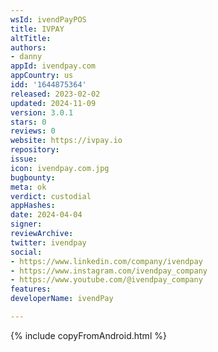 ```yaml
---
wsId: ivendPayPOS
title: IVPAY
altTitle: 
authors:
- danny
appId: ivendpay.com
appCountry: us
idd: '1644875364'
released: 2023-02-02
updated: 2024-11-09
version: 3.0.1
stars: 0
reviews: 0
website: https://ivpay.io
repository: 
issue: 
icon: ivendpay.com.jpg
bugbounty: 
meta: ok
verdict: custodial
appHashes: 
date: 2024-04-04
signer: 
reviewArchive: 
twitter: ivendpay
social:
- https://www.linkedin.com/company/ivendpay
- https://www.instagram.com/ivendpay_company
- https://www.youtube.com/@ivendpay_company
features: 
developerName: ivendPay

---
```


{% include copyFromAndroid.html %}
